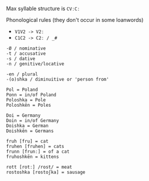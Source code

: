 Max syllable structure is `CVːCː`

Phonological rules (they don't occur in some loanwords)
- `V1V2 -> V2ː`
- `C1C2 -> C2ː / _#`

```
-Ø / nominative
-t / accusative
-s / dative
-n / genitive/locative

-en / plural
-(o)shka / diminuitive or 'person from'

Pol = Poland
Ponn = in/of Poland
Poloshka = Pole
Poloshkēn = Poles

Doi = Germany 
Doin = in/of Germany 
Doishka = German
Doishkēn = Germans

fruh [fru] = cat
fruhen [fruhen] = cats
frunn [frunː] = of a cat
fruhoshkēn = kittens

rott [rotː] /rost/ = meat
rostoshka [rostoʃka] = sausage
```
